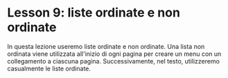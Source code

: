 # Lesson 9: liste ordinate e non ordinate

In questa lezione useremo liste ordinate e non ordinate. Una lista non ordinata viene utilizzata all'inizio di ogni pagina per creare un menu con un collegamento a ciascuna pagina. Successivamente, nel testo, utilizzeremo casualmente le liste ordinate.
